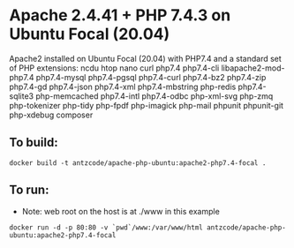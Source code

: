 # Apache 2.4.41 + PHP 7.4.3 on Ubuntu Focal (20.04)

Apache2 installed on Ubuntu Focal (20.04) with PHP7.4 and a standard set of PHP extensions: ncdu htop nano curl php7.4 php7.4-cli libapache2-mod-php7.4
php7.4-mysql php7.4-pgsql php7.4-curl php7.4-bz2 php7.4-zip php7.4-gd php7.4-json php7.4-xml php7.4-mbstring 
php-redis php7.4-sqlite3 php-memcached php7.4-intl php7.4-odbc php-xml-svg php-zmq php-tokenizer php-tidy 
php-fpdf php-imagick php-mail phpunit phpunit-git php-xdebug composer

## To build:

```
docker build -t antzcode/apache-php-ubuntu:apache2-php7.4-focal .
```

## To run:
* Note: web root on the host is at ./www in this example
```
docker run -d -p 80:80 -v `pwd`/www:/var/www/html antzcode/apache-php-ubuntu:apache2-php7.4-focal
```
